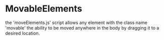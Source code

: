 # MovableElements

the 'moveElements.js' script allows any element with the class name 'movable' the ability to be moved anywhere in the body by dragging it to a desired location.
